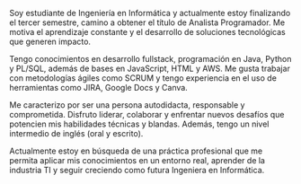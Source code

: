 Soy estudiante de Ingeniería en Informática y actualmente estoy finalizando el tercer semestre, camino a obtener el título de Analista Programador. Me motiva el aprendizaje constante y el desarrollo de soluciones tecnológicas que generen impacto.

Tengo conocimientos en desarrollo fullstack, programación en Java, Python y PL/SQL, además de bases en JavaScript, HTML y AWS. Me gusta trabajar con metodologías ágiles como SCRUM y tengo experiencia en el uso de herramientas como JIRA, Google Docs y Canva.

Me caracterizo por ser una persona autodidacta, responsable y comprometida. Disfruto liderar, colaborar y enfrentar nuevos desafíos que potencien mis habilidades técnicas y blandas. Además, tengo un nivel intermedio de inglés (oral y escrito).

Actualmente estoy en búsqueda de una práctica profesional que me permita aplicar mis conocimientos en un entorno real, aprender de la industria TI y seguir creciendo como futura Ingeniera en Informática.